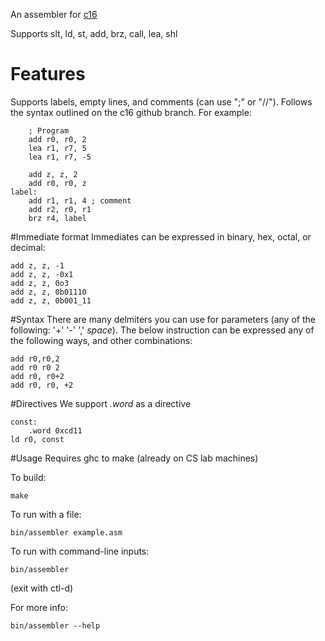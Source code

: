 An assembler for [c16](https://github.com/CS350C-Fall-2014/instruction-set/tree/c16)

Supports slt, ld, st, add, brz, call, lea, shl

# Features
Supports labels, empty lines, and comments (can use ";" or "//"). 
Follows the syntax outlined on the c16 github branch.
For example:
```
    ; Program
    add r0, r0, 2
    lea r1, r7, 5
    lea r1, r7, -5

    add z, z, 2
    add r0, r0, z
label:
    add r1, r1, 4 ; comment
    add r2, r0, r1
    brz r4, label
```

#Immediate format
Immediates can be expressed in binary, hex, octal, or decimal:
```
add z, z, -1
add z, z, -0x1
add z, z, 0o3
add z, z, 0b01110
add z, z, 0b001_11
```

#Syntax
There are many delmiters you can use for parameters (any of the following: '+' '-' ',' _space_). The below instruction can be expressed any of the following ways, and other combinations:
```
add r0,r0,2
add r0 r0 2
add r0, r0+2
add r0, r0, +2
```

#Directives
We support _.word_ as a directive
```
const:
    .word 0xcd11
ld r0, const
```

#Usage
Requires ghc to make (already on CS lab machines)

To build:
```
make
```

To run with a file:
```
bin/assembler example.asm
```

To run with command-line inputs:
```
bin/assembler
```
(exit with ctl-d)


For more info:
```
bin/assembler --help
```


